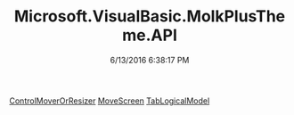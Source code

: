 ﻿---
title: Microsoft.VisualBasic.MolkPlusTheme.API
date: 6/13/2016 6:38:17 PM
---

[ControlMoverOrResizer](T-Microsoft.VisualBasic.MolkPlusTheme.API.ControlMoverOrResizer.html)
[MoveScreen](T-Microsoft.VisualBasic.MolkPlusTheme.API.MoveScreen.html)
[TabLogicalModel](T-Microsoft.VisualBasic.MolkPlusTheme.API.TabLogicalModel.html)
